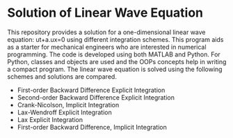 # Solution of Linear Wave Equation

This repository provides a solution for a one-dimensional linear wave equation: ut+a.ux=0 using different integration schemes. This program aids as a starter for mechanical engineers who are interested in numerical programming. The code is developed using both MATLAB and Python. For Python, classes and objects are used and the OOPs concepts help in writing a compact program. The linear wave equation is solved using the following schemes and solutions are compared.
    
 * First-order Backward Difference Explicit Integration
 * Second-order Backward Difference Explicit Integration
 * Crank-Nicolson, Implicit Integration
 * Lax-Wendroff Explicit Integration
 * Lax Explicit Integration
 * First-order Backward Difference, Implicit Integration
